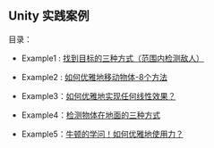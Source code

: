 ## Unity  实践案例

目录：

* Example1 : [找到目标的三种方式（范围内检测敌人）](https://juejin.cn/post/7137686347350802439)
* Example2 : [如何优雅地移动物体-8个方法](https://blog.csdn.net/GG_and_DD/article/details/126917358)
* Example3：[如何优雅地实现任何线性效果？](https://blog.csdn.net/GG_and_DD/article/details/127195067)

* Example4：[检测物体在地面的三种方式](https://blog.csdn.net/GG_and_DD/article/details/127437636)
* Example5：[牛顿的学问！如何优雅地使用力？](https://blog.csdn.net/GG_and_DD/article/details/127928483)